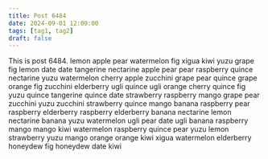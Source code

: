 ```yaml
---
title: Post 6484
date: 2024-09-01 12:00:00
tags: [tag1, tag2]
draft: false
---
```

This is post 6484.
lemon
apple
pear
watermelon
fig
xigua
kiwi
yuzu
grape
fig
lemon
date
date
tangerine
nectarine
apple
pear
pear
raspberry
quince
nectarine
yuzu
watermelon
cherry
apple
zucchini
grape
pear
quince
grape
orange
fig
zucchini
elderberry
ugli
quince
ugli
orange
cherry
quince
fig
yuzu
quince
tangerine
quince
date
strawberry
raspberry
mango
grape
pear
zucchini
yuzu
zucchini
strawberry
quince
mango
banana
raspberry
pear
raspberry
elderberry
raspberry
elderberry
banana
nectarine
lemon
nectarine
banana
yuzu
watermelon
ugli
pear
date
ugli
banana
raspberry
mango
mango
kiwi
watermelon
raspberry
quince
pear
yuzu
lemon
strawberry
yuzu
mango
orange
orange
kiwi
xigua
watermelon
elderberry
honeydew
fig
honeydew
date
kiwi
